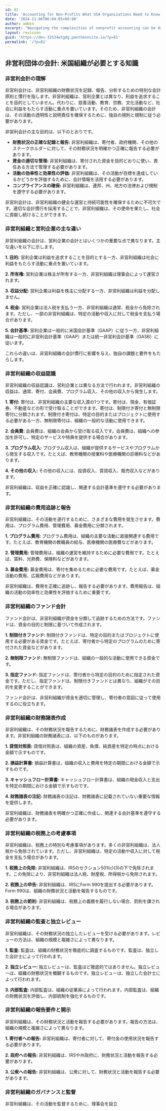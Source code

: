 ```yaml
---
id: 81
title: 'Accounting for Non-Profits What USA Organizations Need to Know'
date: '2024-11-06T06:04:05+00:00'
author: admin
excerpt: "Navigating the complexities of nonprofit accounting can be daunting. This guide provides essential information for US organizations, covering financial reporting, tax compliance, and best practices for transparency and accountability. \n"
layout: revision
guid: 'https://dev-32534wtgdg.pantheonsite.io/?p=81'
permalink: '/?p=81'
---
```


## 非営利団体の会計: 米国組織が必要とする知識

### 非営利会計の理解

非営利会計は、非営利組織の財務状況を記録、報告、分析するための特別な会計原則と慣行を指します。非営利組織は、営利企業とは異なり、利益を追求することを目的としていません。代わりに、慈善活動、教育、宗教、文化活動など、社会に利益をもたらす活動に重点を置いています。そのため、非営利組織の会計は、その活動の透明性と説明責任を確保するために、独自の規則と規制に従う必要があります。

非営利会計の主な目的は、以下のとおりです。

- **財務状況の正確な記録と報告:** 非営利組織は、寄付者、政府機関、その他のステークホルダーに対して、その財務状況を明確かつ正確に報告する必要があります。
- **資金の適切な管理:** 非営利組織は、寄付された資金を目的どおりに使い、責任ある方法で管理する必要があります。
- **活動の効率性と効果性の評価:** 非営利組織は、その活動が目標を達成しているかどうかを評価するために、会計情報を活用する必要があります。
- **コンプライアンスの確保:** 非営利組織は、連邦、州、地方の法律および規制を遵守する必要があります。

非営利会計は、非営利組織の健全な運営と持続可能性を確保するために不可欠です。適切な会計慣行を採用することで、非営利組織は、その使命を果たし、社会に貢献し続けることができます。

### 非営利組織と営利企業の主な違い

非営利組織の会計は、営利企業の会計とはいくつかの重要な点で異なります。主な違いを以下に示します。

**1. 目的:** 営利企業は利益を追求することを目的とする一方、非営利組織は社会に利益をもたらす活動に重点を置いています。

**2. 所有権:** 営利企業は株主が所有する一方、非営利組織は理事会によって運営されます。

**3. 収益分配:** 営利企業は利益を株主に分配する一方、非営利組織は利益を分配しません。

**4. 税金:** 営利企業は法人税を支払う一方、非営利組織は通常、税金から免除されます。ただし、一部の非営利組織は、特定の活動や収入に対して税金を支払う場合があります。

**5. 会計基準:** 営利企業は一般的に米国会計基準（GAAP）に従う一方、非営利組織は一般的に非営利会計基準（GAAP）または統一非営利会計基準（GASB）に従います。

これらの違いは、非営利組織の会計慣行に影響を与え、独自の課題と要件をもたらします。

### 非営利組織の収益認識

非営利組織の収益認識は、営利企業とは異なる方法で行われます。非営利組織の収益は、通常、寄付、会員費、プログラム収入、その他の収入から発生します。

**1. 寄付:** 寄付は、非営利組織の主要な収入源の1つです。寄付は、現金、有価証券、不動産などの形で受け取ることができます。寄付は、制限付き寄付と無制限寄付に分類されます。制限付き寄付は、特定の目的またはプロジェクトに使用する必要がある一方、無制限寄付は、組織の一般的な活動に使用できます。

**2. 会員費:** 会員費は、組織の会員から受け取る収入です。会員費は、組織への参加を許可し、特定のサービスや特典を提供する場合があります。

**3. プログラム収入:** プログラム収入は、組織が提供するサービスやプログラムから発生する収入です。たとえば、教育機関の授業料や医療機関の診療料などがあります。

**4. その他の収入:** その他の収入には、投資収入、賃貸収入、販売収入などがあります。

非営利組織は、収益を正確に認識し、関連する会計基準を遵守する必要があります。

### 非営利組織の費用追跡と報告

非営利組織は、その活動を遂行するために、さまざまな費用を発生させます。費用は、プログラム費用、管理費用、募金費用に分類されます。

**1. プログラム費用:** プログラム費用は、組織の主要な活動に直接関連する費用です。たとえば、教育機関の教職員の給与、医療機関の医療費などがあります。

**2. 管理費用:** 管理費用は、組織の運営を維持するために必要な費用です。たとえば、賃料、光熱費、保険料などがあります。

**3. 募金費用:** 募金費用は、寄付を集めるために必要な費用です。たとえば、募金活動の費用、広報費用などがあります。

非営利組織は、費用を正確に追跡し、報告する必要があります。費用報告は、組織の活動の効率性と効果性を評価するために重要です。

### 非営利組織のファンド会計

ファンド会計は、非営利組織が資金を分類して追跡するための方法です。ファンドは、資金の目的と制限に基づいて作成されます。

**1. 制限付きファンド:** 制限付きファンドは、特定の目的またはプロジェクトに使用する必要がある資金です。たとえば、寄付者から特定のプログラムのために寄付された資金などがあります。

**2. 無制限ファンド:** 無制限ファンドは、組織の一般的な活動に使用できる資金です。

**3. 指定ファンド:** 指定ファンドは、寄付者から特定の目的のために指定された資金です。ただし、指定ファンドは、制限付きファンドとは異なり、組織がその目的を変更することができます。

ファンド会計は、非営利組織が資金を適切に管理し、寄付者の意図に従って使用するのに役立ちます。

### 非営利組織の財務諸表作成

非営利組織は、その財務状況を報告するために、財務諸表を作成する必要があります。非営利組織の財務諸表には、以下のものがあります。

**1. 貸借対照表:** 貸借対照表は、組織の資産、負債、純資産を特定の時点における金額で示すものです。

**2. 損益計算書:** 損益計算書は、組織の収入と費用を特定の期間における金額で示すものです。

**3. キャッシュフロー計算書:** キャッシュフロー計算書は、組織の現金収入と支出を特定の期間における金額で示すものです。

**4. 財務諸表の注記:** 財務諸表の注記は、財務諸表に記載されていない重要な情報を提供します。

非営利組織は、財務諸表を明確かつ正確に作成し、関連する会計基準を遵守する必要があります。

### 非営利組織の税務上の考慮事項

非営利組織は、税務上の特別な考慮事項があります。多くの非営利組織は、法人税から免除されています。ただし、非営利組織は、特定の活動や収入に対して税金を支払う場合があります。

**1. 税務上の免除:** 非営利組織は、IRSのセクション501(c)(3)の下で免除されます。この免除により、非営利組織は法人税、財産税、所得税から免除されます。

**2. 税務上の申告:** 非営利組織は、IRSにForm 990を提出する必要があります。Form 990は、組織の財務状況と活動を報告するものです。

**3. 税務上の罰則:** 非営利組織は、税務上の義務を履行しない場合、罰則を課される場合があります。

### 非営利組織の監査と独立レビュー

非営利組織は、その財務状況の独立したレビューを受ける必要があります。レビューの方法は、組織の規模と複雑さによって異なります。

**1. 監査:** 監査は、組織の財務状況を徹底的に調査するものです。監査は、独立した会計士によって行われます。

**2. 独立レビュー:** 独立レビューは、監査ほど徹底的ではありません。独立レビューは、組織の財務状況を概観するものです。独立レビューは、独立した会計士によって行われます。

**3. 内部監査:** 内部監査は、組織の従業員によって行われます。内部監査は、組織の財務状況を評価し、内部統制を強化するものです。

### 非営利組織の報告要件と開示

非営利組織は、その財務状況と活動を報告する必要があります。報告の方法は、組織の規模と複雑さによって異なります。

**1. 寄付者への報告:** 非営利組織は、寄付者に対して、寄付金の使用状況を報告する必要があります。

**2. 政府への報告:** 非営利組織は、IRSや州政府に、財務状況と活動を報告する必要があります。

**3. 公衆への報告:** 非営利組織は、公衆に対して、財務状況と活動を報告する必要があります。

### 非営利組織のガバナンスと監督

非営利組織は、その活動を監督するために、理事会を設立